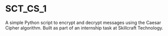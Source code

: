 # SCT_CS_1
A simple Python script to encrypt and decrypt messages using the Caesar Cipher algorithm. Built as part of an internship task at Skillcraft Technology.
